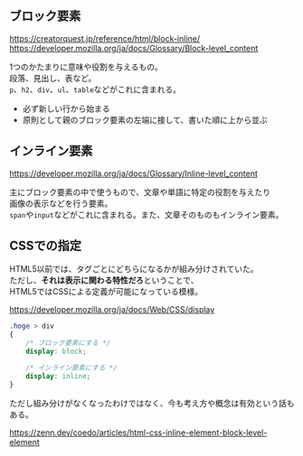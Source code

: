 ## ブロック要素
https://creatorquest.jp/reference/html/block-inline/  
https://developer.mozilla.org/ja/docs/Glossary/Block-level_content

1つのかたまりに意味や役割を与えるもの。  
段落、見出し、表など。    
`p`、`h2`、`div`、`ul`、`table`などがこれに含まれる。

* 必ず新しい行から始まる
* 原則として親のブロック要素の左端に接して、書いた順に上から並ぶ

## インライン要素
https://developer.mozilla.org/ja/docs/Glossary/Inline-level_content

主にブロック要素の中で使うもので、文章や単語に特定の役割を与えたり  
画像の表示などを行う要素。  
`span`や`input`などがこれに含まれる。また、文章そのものもインライン要素。

## CSSでの指定
HTML5以前では、タグごとにどちらになるかが組み分けされていた。  
ただし、**それは表示に関わる特性だろ**ということで、  
HTML5ではCSSによる定義が可能になっている模様。

https://developer.mozilla.org/ja/docs/Web/CSS/display
```css
.hoge > div
{
	/* ブロック要素にする */
	display: block;

	/* インライン要素にする */
	display: inline;
}
```

ただし組み分けがなくなったわけではなく、今も考え方や概念は有効という話もある。

https://zenn.dev/coedo/articles/html-css-inline-element-block-level-element